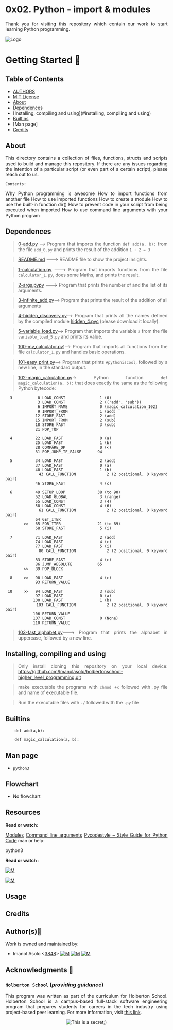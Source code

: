# 0x02. Python - import & modules

<div style="text-align: justify">

Thank you for visiting this repository which contain our work to start learning Python programming. 	


![Logo](https://www.howtogeek.com/wp-content/uploads/2021/05/laptop-with-terminal-big.png?height=200p&trim=2,2,2,50)

# Getting Started :running:
<div style="text-align: justify">

## Table of Contents
* [AUTHORS](./AUTHORS)
* [MIT License](./LICENSE)
* [About](#about)
* [Dependences](#dependences)
* [Installing, compiling and using](#installing, compiling and using)
* [Builtins](#builtins)
* [Man page]
* [Credits](#credits)

## About
This directory contains a collection of files, functions, structs and scripts used to build and manage this repository. If there are any issues regarding the intention of a particular script (or even part of a certain script), please reach out to us.
	
	Contents:

Why Python programming is awesome
How to import functions from another file
How to use imported functions
How to create a module
How to use the built-in function dir()
How to prevent code in your script from being executed when imported
How to use command line arguments with your Python program
	
## Dependences 
	
> [0-add.py](https://github.com/Imanolasolo/holbertonschool-higher_level_programming/blob/master/0x02-python-import_modules/0-add.py) --> Program that imports the function `def add(a, b):` from the file `add_0.py` and prints the result of the addition `1 + 2 = 3`

> [README.md](https://github.com/Imanolasolo/holbertonschool-higher_level_programming/blob/master/0x02-python-import_modules/README.md) ---> README file to show the project insights. 

>[1-calculation.py](https://github.com/Imanolasolo/holbertonschool-higher_level_programming/blob/master/0x02-python-import_modules/1-calculation.py) ---> Program that imports functions from the file `calculator_1.py`, does some Maths, and prints the result.

>[2-args.pypy](https://github.com/Imanolasolo/holbertonschool-higher_level_programming/blob/master/0x02-python-import_modules/2-args.py) ---> Program that prints the number of and the list of its arguments.

>[3-infinite_add.py](https://github.com/Imanolasolo/holbertonschool-higher_level_programming/blob/master/0x02-python-import_modules/3-infinite_add.py)--> Program that prints the result of the addition of all arguments
	
>[4-hidden_discovery.py](https://github.com/Imanolasolo/holbertonschool-higher_level_programming/blob/master/0x02-python-import_modules/4-hidden_discovery.py)--> Program that prints all the names defined by the compiled module [hidden_4.pyc](https://github.com/holbertonschool/0x02.py/raw/master/hidden_4.pyc "hidden_4.pyc") (please download it locally).
	
>[5-variable_load.py](https://github.com/Imanolasolo/holbertonschool-higher_level_programming/blob/master/0x02-python-import_modules/5-variable_load.py)--> Program that imports the variable `a` from the file `variable_load_5.py` and prints its value.
	
>[100-my_calculator.py](https://github.com/Imanolasolo/holbertonschool-higher_level_programming/blob/master/0x02-python-import_modules/100-my_calculator.py))-->  Program that imports all functions from the file `calculator_1.py` and handles basic operations.
	
>[101-easy_print.py](https://github.com/Imanolasolo/holbertonschool-higher_level_programming/blob/master/0x02-python-import_modules/101-easy_print.py)--> Program that prints `#pythoniscool`, followed by a new line, in the standard output.
	
>[102-magic_calculation.py](https://github.com/Imanolasolo/holbertonschool-higher_level_programming/blob/master/0x02-python-import_modules/102-magic_calculation.py)-> Python function `def magic_calculation(a, b):` that does exactly the same as the following Python bytecode:

```
  3           0 LOAD_CONST               1 (0)
              3 LOAD_CONST               2 (('add', 'sub'))
              6 IMPORT_NAME              0 (magic_calculation_102)
              9 IMPORT_FROM              1 (add)
             12 STORE_FAST               2 (add)
             15 IMPORT_FROM              2 (sub)
             18 STORE_FAST               3 (sub)
             21 POP_TOP

  4          22 LOAD_FAST                0 (a)
             25 LOAD_FAST                1 (b)
             28 COMPARE_OP               0 (<)
             31 POP_JUMP_IF_FALSE       94

  5          34 LOAD_FAST                2 (add)
             37 LOAD_FAST                0 (a)
             40 LOAD_FAST                1 (b)
             43 CALL_FUNCTION            2 (2 positional, 0 keyword pair)
             46 STORE_FAST               4 (c)

  6          49 SETUP_LOOP              38 (to 90)
             52 LOAD_GLOBAL              3 (range)
             55 LOAD_CONST               3 (4)
             58 LOAD_CONST               4 (6)
             61 CALL_FUNCTION            2 (2 positional, 0 keyword pair)
             64 GET_ITER
        >>   65 FOR_ITER                21 (to 89)
             68 STORE_FAST               5 (i)

  7          71 LOAD_FAST                2 (add)
             74 LOAD_FAST                4 (c)
             77 LOAD_FAST                5 (i)
             80 CALL_FUNCTION            2 (2 positional, 0 keyword pair)
             83 STORE_FAST               4 (c)
             86 JUMP_ABSOLUTE           65
        >>   89 POP_BLOCK

  8     >>   90 LOAD_FAST                4 (c)
             93 RETURN_VALUE

 10     >>   94 LOAD_FAST                3 (sub)
             97 LOAD_FAST                0 (a)
            100 LOAD_FAST                1 (b)
            103 CALL_FUNCTION            2 (2 positional, 0 keyword pair)
            106 RETURN_VALUE
            107 LOAD_CONST               0 (None)
            110 RETURN_VALUE
```
	
>[103-fast_alphabet.py](https://github.com/Imanolasolo/holbertonschool-higher_level_programming/blob/master/0x02-python-import_modules/103-fast_alphabet.py)---> Program that prints the alphabet in uppercase, followed by a new line.
	



## Installing, compiling and using
	
> Only install cloning this repository on your local device:  https://github.com/Imanolasolo/holbertonschool-higher_level_programming.git
	
> make executable the programs with `chmod +x` followed with .py file and name of executable file.
	
> Run the executable files with `./` followed with the `.py` file



## Builtins
```
	def add(a,b):
	
	def magic_calculation(a, b):
```	
		
## Man page

-  `python3`

## Flowchart
	
- No flowchart

## Resources

**Read or watch**:

[Modules](https://intranet.hbtn.io/rltoken/4SOY6RYv_fYUM-4NNB3Abg)
[Command line arguments](https://intranet.hbtn.io/rltoken/pIjNhhRLMFfHoqcTM7u3_A)
[Pycodestyle – Style Guide for Python Code](https://intranet.hbtn.io/rltoken/ngVTmU2SAH3NW1Z2IGqmLA)
man or help:

python3

**Read or watch** :

[![M](https://upload.wikimedia.org/wikipedia/commons/thumb/2/2f/Google_2015_logo.svg/80px-Google_2015_logo.svg.png)](https://www.google.com/search?q=Writing+a+shell+in+C&sa=X&ved=2ahUKEwi6vIn-nrr0AhWbTDABHUjrAxwQ1QJ6BAgLEAE&biw=1378&bih=708&dpr=1.25)

[![M](https://upload.wikimedia.org/wikipedia/commons/thumb/e/e1/Logo_of_YouTube_%282015-2017%29.svg/70px-Logo_of_YouTube_%282015-2017%29.svg.png)](https://www.youtube.com/watch?v=z4LEuxMGGs8)



## Usage



## Credits

## Author(s):blue_book:

Work is owned and maintained by:
* Imanol Asolo <[3848](mailto:3848@holbertonschool.com)> [![M](https://upload.wikimedia.org/wikipedia/commons/thumb/9/91/Octicons-mark-github.svg/25px-Octicons-mark-github.svg.png)](https://github.com/Imanolasolo) [![M](https://upload.wikimedia.org/wikipedia/fr/thumb/c/c8/Twitter_Bird.svg/25px-Twitter_Bird.svg.png)](https://twitter.com/jjusturi) [![M](https://upload.wikimedia.org/wikipedia/commons/thumb/c/ca/LinkedIn_logo_initials.png/25px-LinkedIn_logo_initials.png)](https://www.linkedin.com/in/imanol-asolo-5ba9b42a/)


## Acknowledgments :mega: 

### **`Holberton School`** (*providing guidance*)
This program was written as part of the curriculum for Holberton School.
Holberton School is a campus-based full-stack software engineering program
that prepares students for careers in the tech industry using project-based
peer learning. For more information, visit [this link](https://www.holbertonschool.com/).
<p align="center">
	<img src="https://assets.website-files.com/6105315644a26f77912a1ada/610540e8b4cd6969794fe673_Holberton_School_logo-04-04.svg" alt="This is a secret;)">
</p>
